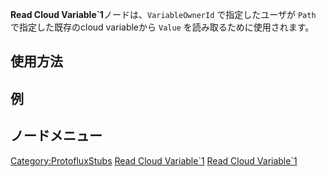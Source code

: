 <languages></languages>

**Read Cloud Variable\`1**ノードは、`VariableOwnerId` で指定したユーザが
`Path` で指定した既存のcloud variableから `Value`
を読み取るために使用されます。

## 使用方法

## 例

## ノードメニュー

[Category:ProtofluxStubs](Category:ProtofluxStubs "wikilink") [Read
Cloud Variable\`1](Category:Protoflux{{#translation:}} "wikilink") [Read
Cloud
Variable\`1](Category:Protoflux:Variables{{#translation:}} "wikilink")